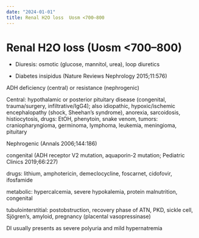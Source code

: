 ```yaml
---
date: "2024-01-01"
title: Renal H2O loss  Uosm <700–800 
---
```


# Renal H2O loss (Uosm <700–800)

* Diuresis: osmotic (glucose, mannitol, urea), loop diuretics

* Diabetes insipidus (Nature Reviews Nephrology 2015;11:576)

ADH deficiency (central) or resistance (nephrogenic)

Central: hypothalamic or posterior pituitary disease (congenital, trauma/surgery, infiltrative/IgG4); also idiopathic, hypoxic/ischemic encephalopathy (shock, Sheehan’s syndrome), anorexia, sarcoidosis, histiocytosis, drugs: EtOH, phenytoin, snake venom, tumors: craniopharyngioma, germinoma, lymphoma, leukemia, meningioma, pituitary

Nephrogenic (Annals 2006;144:186)

congenital (ADH receptor V2 mutation, aquaporin-2 mutation; Pediatric Clinics 2019;66:227)

drugs: lithium, amphotericin, demeclocycline, foscarnet, cidofovir, ifosfamide

metabolic: hypercalcemia, severe hypokalemia, protein malnutrition, congenital

tubulointerstitial: postobstruction, recovery phase of ATN, PKD, sickle cell, Sjögren’s, amyloid, pregnancy (placental vasopressinase)

DI usually presents as severe polyuria and mild hypernatremia
